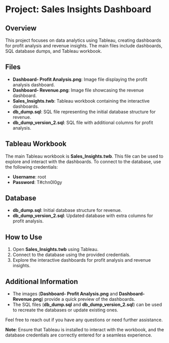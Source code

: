 # Project: Sales Insights Dashboard

## Overview

This project focuses on data analytics using Tableau, creating dashboards for profit analysis and revenue insights. The main files include dashboards, SQL database dumps, and Tableau workbook.

## Files

- **Dashboard- Profit Analysis.png**: Image file displaying the profit analysis dashboard.
- **Dashboard- Revenue.png**: Image file showcasing the revenue dashboard.
- **Sales_Insights.twb**: Tableau workbook containing the interactive dashboards.
- **db_dump.sql**: SQL file representing the initial database structure for revenue.
- **db_dump_version_2.sql**: SQL file with additional columns for profit analysis.

## Tableau Workbook

The main Tableau workbook is **Sales_Insights.twb**. This file can be used to explore and interact with the dashboards. To connect to the database, use the following credentials:

- **Username**: root
- **Password**: T#chn0l0gy

## Database

- **db_dump.sql**: Initial database structure for revenue.
- **db_dump_version_2.sql**: Updated database with extra columns for profit analysis.

## How to Use

1. Open **Sales_Insights.twb** using Tableau.
2. Connect to the database using the provided credentials.
3. Explore the interactive dashboards for profit analysis and revenue insights.

## Additional Information

- The images (**Dashboard- Profit Analysis.png** and **Dashboard- Revenue.png**) provide a quick preview of the dashboards.
- The SQL files (**db_dump.sql** and **db_dump_version_2.sql**) can be used to recreate the databases or update existing ones.

Feel free to reach out if you have any questions or need further assistance.

**Note**: Ensure that Tableau is installed to interact with the workbook, and the database credentials are correctly entered for a seamless experience.
